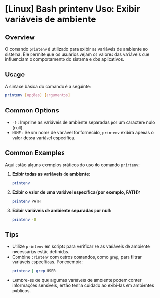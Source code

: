 # [Linux] Bash printenv Uso: Exibir variáveis de ambiente

## Overview
O comando `printenv` é utilizado para exibir as variáveis de ambiente no sistema. Ele permite que os usuários vejam os valores das variáveis que influenciam o comportamento do sistema e dos aplicativos.

## Usage
A sintaxe básica do comando é a seguinte:

```bash
printenv [opções] [argumentos]
```

## Common Options
- `-0` : Imprime as variáveis de ambiente separadas por um caractere nulo (null).
- `NAME` : Se um nome de variável for fornecido, `printenv` exibirá apenas o valor dessa variável específica.

## Common Examples
Aqui estão alguns exemplos práticos do uso do comando `printenv`:

1. **Exibir todas as variáveis de ambiente:**
   ```bash
   printenv
   ```

2. **Exibir o valor de uma variável específica (por exemplo, PATH):**
   ```bash
   printenv PATH
   ```

3. **Exibir variáveis de ambiente separadas por null:**
   ```bash
   printenv -0
   ```

## Tips
- Utilize `printenv` em scripts para verificar se as variáveis de ambiente necessárias estão definidas.
- Combine `printenv` com outros comandos, como `grep`, para filtrar variáveis específicas. Por exemplo:
  ```bash
  printenv | grep USER
  ```
- Lembre-se de que algumas variáveis de ambiente podem conter informações sensíveis, então tenha cuidado ao exibi-las em ambientes públicos.